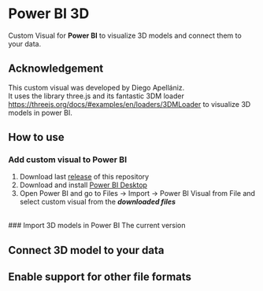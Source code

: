 # Power BI 3D
Custom Visual for **Power BI** to visualize 3D models and connect them to your data.
<br />
## Acknowledgement
This custom visual was developed by Diego Apellániz.<br/> 
It uses the library three.js and its fantastic 3DM loader https://threejs.org/docs/#examples/en/loaders/3DMLoader to visualize 3D models in power BI.

## How to use
### Add custom visual to Power BI
1) Download last [release](https://github.com/diego-apellaniz/PowerBI3D/releases) of this repository
2) Download and install [Power BI Desktop](https://www.microsoft.com/store/productId/9NTXR16HNW1T)
3) Open Power BI and go to Files -> Import -> Power BI Visual from File and select custom visual from the ***downloaded files***
<br />
### Import 3D models in Power BI
The current version
<br />

## Connect 3D model to your data


## Enable support for other file formats

